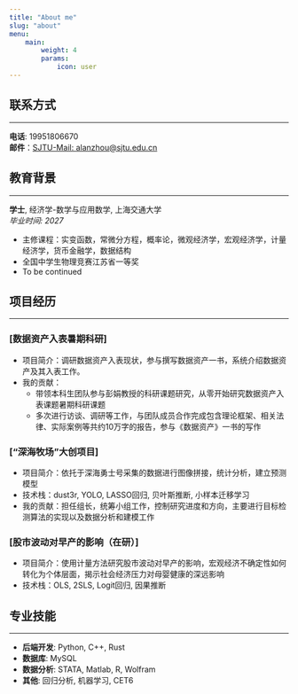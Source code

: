 ```yaml
---
title: "About me"
slug: "about"
menu:
    main:
        weight: 4
        params: 
            icon: user
---
```


## 联系方式

---

**电话**: 19951806670  
**邮件**：[SJTU-Mail: alanzhou@sjtu.edu.cn](mailto:alanzhou@sjtu.edu.cn)

## 教育背景

---

**学士**, 经济学-数学与应用数学, 上海交通大学  
*毕业时间: 2027*

- 主修课程：实变函数，常微分方程，概率论，微观经济学，宏观经济学，计量经济学，货币金融学，数据结构
- 全国中学生物理竞赛江苏省一等奖
- To be continued

## 项目经历

---

### [数据资产入表暑期科研]

- 项目简介：调研数据资产入表现状，参与撰写数据资产一书，系统介绍数据资产及其入表工作。
- 我的贡献：
  - 带领本科生团队参与彭娟教授的科研课题研究，从零开始研究数据资产入表课题暑期科研课题
  - 多次进行访谈、调研等工作，与团队成员合作完成包含理论框架、相关法律、实际案例等共约10万字的报告，参与《数据资产》一书的写作


### [“深海牧场”大创项目]

- 项目简介：依托于深海勇士号采集的数据进行图像拼接，统计分析，建立预测模型
- 技术栈：dust3r, YOLO, LASSO回归, 贝叶斯推断, 小样本迁移学习
- 我的贡献：担任组长，统筹小组工作，控制研究进度和方向，主要进行目标检测算法的实现以及数据分析和建模工作

### [股市波动对早产的影响（在研）]

- 项目简介：使用计量方法研究股市波动对早产的影响，宏观经济不确定性如何转化为个体层面，揭示社会经济压力对母婴健康的深远影响
- 技术栈：OLS, 2SLS, Logit回归, 因果推断

## 专业技能

---

- **后端开发**: Python, C++, Rust
- **数据库**: MySQL
- **数据分析**: STATA, Matlab, R, Wolfram
- **其他**: 回归分析, 机器学习, CET6

